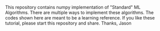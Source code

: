 This repository contains numpy implementation of "Standard" ML Algorithms. There are multiple ways to implement these algorithms. The codes shown here are meant to be a learning reference. If you like these tutorial, please start this repository and share. Thanks, Jason 